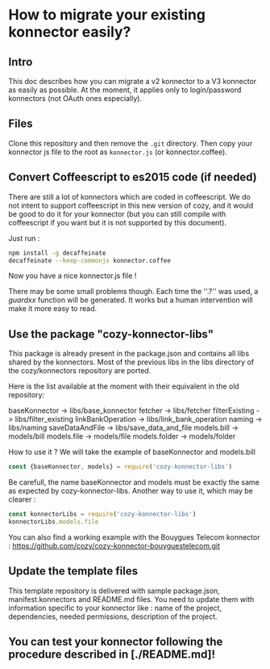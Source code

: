 # How to migrate your existing konnector easily?

## Intro

This doc describes how you can migrate a v2 konnector to a V3 konnector as easily as possible. At
the moment, it applies only to login/password konnectors (not OAuth ones especially).

## Files

Clone this repository and then remove the ```.git``` directory. Then copy your konnector js file to the root as ```konnector.js``` (or konnector.coffee).

## Convert Coffeescript to es2015 code (if needed)

There are still a lot of konnectors which are coded in coffeescript. We do not intent to support
coffeescript in this new version of cozy, and it would be good to do it for your konnector (but you
can still compile with coffeescript if you want but it is not supported by this document).

Just run :

```sh
npm install -g decaffeinate
decaffeinate --keep-commonjs konnector.coffee
```

Now you have a nice konnector.js file !

There may be some small problems though. Each time the ''.?'' was used, a _guardxx_ function will be generated. It works but a human
intervention will make it more easy to read.

## Use the package "cozy-konnector-libs"

This package is already present in the package.json and contains all libs shared by the konnectors.
Most of the previous libs in the libs directory of the cozy/konnectors repository are ported.

Here is the list available at the moment with their equivalent in the old repository:

  baseKonnector -> libs/base_konnector
  fetcher -> libs/fetcher
  filterExisting -> libs/filter_existing
  linkBankOperation -> libs/link_bank_operation
  naming -> libs/naming
  saveDataAndFile -> libs/save_data_and_file
  models.bill -> models/bill
  models.file -> models/file
  models.folder -> models/folder

How to use it ? We will take the example of baseKonnector and models.bill

```javascript
const {baseKonnector, models} = require('cozy-konnector-libs')
```

Be carefull, the name baseKonnector and models must be exactly the same as expected by
cozy-konnector-libs. Another way to use it, which may be clearer :

```javascript
const konnectorLibs = require('cozy-konnector-libs')
konnectorLibs.models.file
```

You can also find a working example with the Bouygues Telecom konnector :
https://github.com/cozy/cozy-konnector-bouyguestelecom.git

## Update the template files

This template repository is delivered with sample package.json, manifest.konnectors and README.md files. You need to update them with information specific to your konnector like : name of the project, dependencies, needed permissions, description of the project.

## You can test your konnector following the procedure described in [./README.md]!
